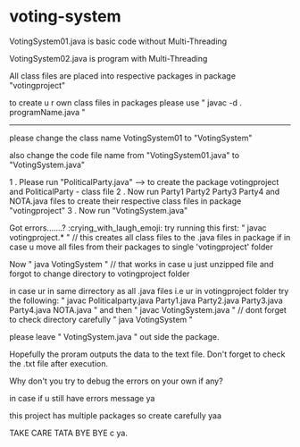 # voting-system
VotingSystem01.java is basic code without Multi-Threading

VotingSystem02.java is program with Multi-Threading


All class files are placed into respective packages in package "votingproject"

to create u r own class files in packages please use " javac -d . programName.java "

**************************************************************************************************************************************************************************************************
please change the class name VotingSystem01 to "VotingSystem"

also change the code file name from "VotingSystem01.java" to "VotingSystem.java"


1 . Please run "PoliticalParty.java" --> to create the package votingproject and PoliticalParty - class file
2 . Now run Party1 Party2 Party3 Party4 and NOTA.java files to create their respective class files in package "votingproject"
3 . Now run "VotingSystem.java"


Got errors.......? :crying_with_laugh_emoji:
try running this first: " javac votingproject.* "   // this creates all class files to the .java files in package if in case u move all files from their packages to single 'votingproject' folder

Now " java VotingSystem "
// that works in case u just unzipped file and forgot to change directory to votingproject folder

in case ur in same dirrectory as all .java files i.e ur in votingproject folder try the following:
" javac Politicalparty.java Party1.java Party2.java Party3.java Party4.java NOTA.java  "
and then 
" javac VotingSystem.java " // dont forget to check directory carefully 
" java VotingSystem "

please leave " VotingSystem.java " out side the package.

Hopefully the proram outputs the data to the text file. Don't forget to check the .txt file after execution.


Why don't you try to debug the errors on your own if any?

in case if u still have errors message ya 

this project has multiple packages so create carefully yaa


TAKE CARE 
TATA BYE BYE
c ya.

